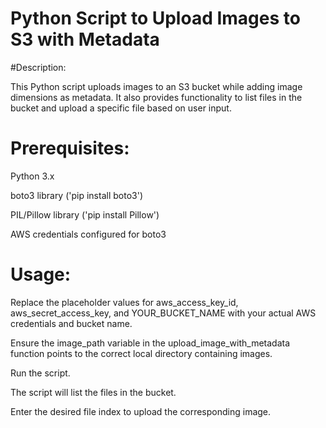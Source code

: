 # Python Script to Upload Images to S3 with Metadata

#Description:

This Python script uploads images to an S3 bucket while adding image dimensions as metadata. It also provides functionality to list files in the bucket and upload a specific file based on user input.

# Prerequisites:

Python 3.x

boto3 library ('pip install boto3')

PIL/Pillow library ('pip install Pillow')

AWS credentials configured for boto3

# Usage:

Replace the placeholder values for aws_access_key_id, aws_secret_access_key, and YOUR_BUCKET_NAME with your actual AWS credentials and bucket name.

Ensure the image_path variable in the upload_image_with_metadata function points to the correct local directory containing images.

Run the script.

The script will list the files in the bucket.

Enter the desired file index to upload the corresponding image.
